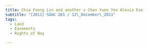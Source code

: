 ```yaml
---
title: Chia Foong Lin and another v Chan Yuen Yee Alexia Eve
subtitle: "[2011] SGHC 261 / 12\_December\_2011"
tags:
  - Land
  - Easements
  - Rights of Way

---
```


